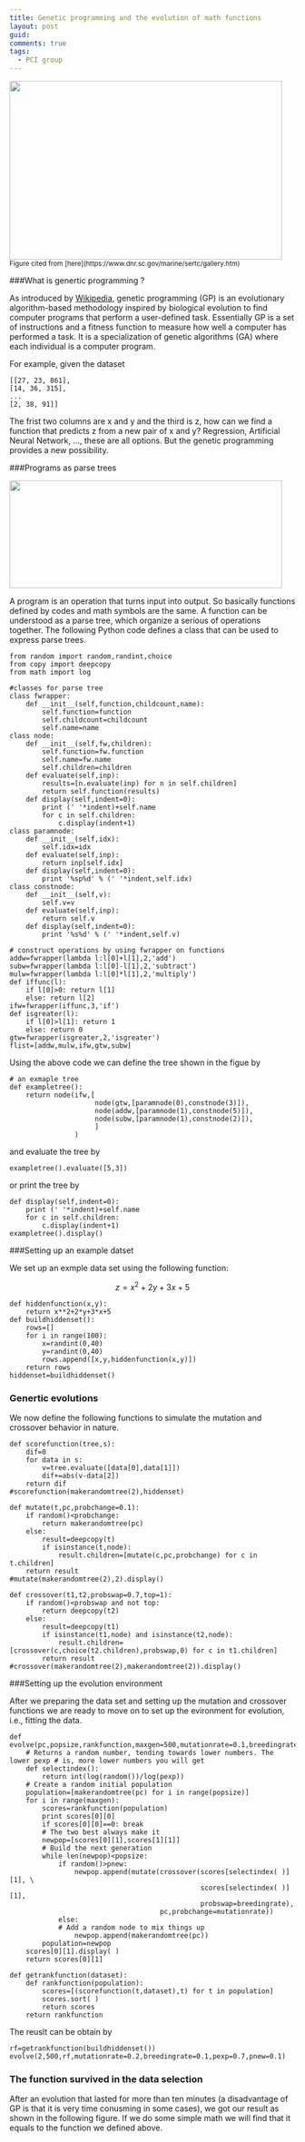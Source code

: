```yaml
---
title: Genetic programming and the evolution of math functions
layout: post
guid:
comments: true
tags:
  - PCI group
---
```


<img src="/media/files/2014-05-16-Genetic-programming-and-the-evolution-of-math-functions/lobster.jpg" height="315px" width="480px" />
<sub>Figure cited from [here](https://www.dnr.sc.gov/marine/sertc/gallery.htm)</sub>


###What is genertic programming ?


As introduced by [Wikipedia](http://en.wikipedia.org/wiki/Genetic_programming), genetic programming (GP) is an evolutionary algorithm-based methodology inspired by biological evolution to find computer programs that perform a user-defined task. Essentially GP is a set of instructions and a fitness function to measure how well a computer has performed a task. It is a specialization of genetic algorithms (GA) where each individual is a computer program.

For example, given the dataset 

	[[27, 23, 861], 
	[14, 36, 315],
	... 
	[2, 38, 91]]

The frist two columns are x and y and the third is z, how can we find a function that predicts z from a new pair of x and y? Regression, Artificial Neural Network, ..., these are all options. But the genetic programming provides a new possibility.

###Programs as parse trees

<img src="/media/files/2014-05-16-Genetic-programming-and-the-evolution-of-math-functions/tree.png" height="190px" width="480px" />

A program is an operation that turns input into output. So basically functions defined by codes and math symbols are the same. A function can be understood as a parse tree, which organize a serious of operations together. The following Python code defines a class that can be used to express parse trees.


    from random import random,randint,choice
    from copy import deepcopy
    from math import log
	
    #classes for parse tree
    class fwrapper:
        def __init__(self,function,childcount,name):
            self.function=function
            self.childcount=childcount
            self.name=name
    class node:
        def __init__(self,fw,children):
            self.function=fw.function
            self.name=fw.name
            self.children=children
        def evaluate(self,inp):
            results=[n.evaluate(inp) for n in self.children]
            return self.function(results)
        def display(self,indent=0):
            print (' '*indent)+self.name
            for c in self.children:
                c.display(indent+1)
    class paramnode:
        def __init__(self,idx):
            self.idx=idx
        def evaluate(self,inp):
            return inp[self.idx]
        def display(self,indent=0):
            print '%sp%d' % (' '*indent,self.idx)
    class constnode:
        def __init__(self,v):
            self.v=v
        def evaluate(self,inp):
            return self.v
        def display(self,indent=0):
            print '%s%d' % (' '*indent,self.v)
	
    # construct operations by using fwrapper on functions
    addw=fwrapper(lambda l:l[0]+l[1],2,'add')
    subw=fwrapper(lambda l:l[0]-l[1],2,'subtract')
    mulw=fwrapper(lambda l:l[0]*l[1],2,'multiply')
    def iffunc(l):
        if l[0]>0: return l[1]
        else: return l[2]
    ifw=fwrapper(iffunc,3,'if')
    def isgreater(l):
        if l[0]>l[1]: return 1
        else: return 0
    gtw=fwrapper(isgreater,2,'isgreater')
    flist=[addw,mulw,ifw,gtw,subw]

Using the above code we can define the tree shown in the figue by 

    # an exmaple tree
    def exampletree(): 
        return node(ifw,[
                         node(gtw,[paramnode(0),constnode(3)]),
                         node(addw,[paramnode(1),constnode(5)]),
                         node(subw,[paramnode(1),constnode(2)]),
                         ]
                    )

and evaluate the tree by 

	exampletree().evaluate([5,3])

or print the tree by 

    def display(self,indent=0):
        print (' '*indent)+self.name
        for c in self.children:
            c.display(indent+1)
    exampletree().display()


###Setting up an example datset

We set up an exmple data set using the following function:

$$
z = x^2+2y+3x+5
$$

    def hiddenfunction(x,y):
        return x**2+2*y+3*x+5
    def buildhiddenset(): 
        rows=[]
        for i in range(100):
            x=randint(0,40)
            y=randint(0,40)
            rows.append([x,y,hiddenfunction(x,y)])
        return rows
    hiddenset=buildhiddenset()


### Genertic evolutions

We now define the following functions to simulate the mutation and crossover behavior in nature.

    def scorefunction(tree,s):
        dif=0
        for data in s:
            v=tree.evaluate([data[0],data[1]])
            dif+=abs(v-data[2])
        return dif
    #scorefunction(makerandomtree(2),hiddenset)
    
    def mutate(t,pc,probchange=0.1): 
        if random()<probchange:
            return makerandomtree(pc)
        else:
            result=deepcopy(t)
            if isinstance(t,node):
                result.children=[mutate(c,pc,probchange) for c in t.children]
        return result
    #mutate(makerandomtree(2),2).display()
    
    def crossover(t1,t2,probswap=0.7,top=1): 
        if random()<probswap and not top:
            return deepcopy(t2)
        else:
            result=deepcopy(t1)
            if isinstance(t1,node) and isinstance(t2,node):
                result.children=[crossover(c,choice(t2.children),probswap,0) for c in t1.children]
            return result
    #crossover(makerandomtree(2),makerandomtree(2)).display()

###Setting up the evolution environment

After we preparing the data set and setting up the mutation and crossover functions we are ready to move on to set up the evironment for evolution, i.e., fitting the data.

    def evolve(pc,popsize,rankfunction,maxgen=500,mutationrate=0.1,breedingrate=0.4,pexp=0.7,pnew=0.05):
        # Returns a random number, tending towards lower numbers. The lower pexp # is, more lower numbers you will get
        def selectindex():
            return int(log(random())/log(pexp))
        # Create a random initial population
        population=[makerandomtree(pc) for i in range(popsize)]
        for i in range(maxgen):
            scores=rankfunction(population)
            print scores[0][0]
            if scores[0][0]==0: break
            # The two best always make it
            newpop=[scores[0][1],scores[1][1]]
            # Build the next generation
            while len(newpop)<popsize:
                if random()>pnew: 
                    newpop.append(mutate(crossover(scores[selectindex( )][1], \
                                                   scores[selectindex( )][1], 
                                                   probswap=breedingrate), 
                                         pc,probchange=mutationrate))
                else:
                # Add a random node to mix things up
                    newpop.append(makerandomtree(pc))
            population=newpop 
        scores[0][1].display( ) 
        return scores[0][1]
    
    def getrankfunction(dataset):
        def rankfunction(population):
            scores=[(scorefunction(t,dataset),t) for t in population] 
            scores.sort( )
            return scores
        return rankfunction

The reuslt can be obtain by 

    rf=getrankfunction(buildhiddenset())
    evolve(2,500,rf,mutationrate=0.2,breedingrate=0.1,pexp=0.7,pnew=0.1)

### The function survived in the data selection


After an evolution that lasted for more than ten minutes (a disadvantage of GP is that it is very time conusming in some cases), we got our result as shown in the following figure. If we do some simple math we will find that it equals to the function we defined above.

<body>
  <script type='text/javascript' src='http://d3js.org/d3.v3.min.js'></script>  
  <style >
    .node {
  cursor: pointer;
}

.node circle {
  fill: #fff;
  stroke: steelblue;
  stroke-width: 1.5px;
}

.node text {
  font: 14px sans-serif;
}

.link {
  fill: none;
  stroke: #ccc;
  stroke-width: 1.5px;
}
  </style>
  
<script type='text/javascript'>//<![CDATA[ 
window.onload=function(){
var flare = {
    "Name": "-",
    "children1": [
        {"Name":"+",
        "children1":[
            {"Name":".",
            "children1": [
                {"Name":"x"},
                {"Name":"+",
                "children1": [
                {"Name":"x"},
                {"Name":"4"}
                ]
                }
            ]
            },
            {"Name":"+",
            "children1": [
                {"Name":"+",
                "children1": [
                    {"Name":"+",
                    "children1": [
                    {"Name":"y"},
                    {"Name":"y"}
                    ]
                    },
                    {"Name":"4"}
                ]
                },
                {"Name":">",
                "children1": [
                    {"Name":">",
                    "children1": [
                    {"Name":"7"},
                    {"Name":"5"}
                    ]
                    },
                    {"Name":">",
                    "children1": [
                    {"Name":"y"},
                    {"Name":"y"}
                    ]                    
                    }
                ]
                }
                ]
                }
            ]
       },
       {"Name":"x"}]
    };

var margin = {top: 20, right: 120, bottom: 20, left: 120},
    width = 960 - margin.right - margin.left,
    height = 500 - margin.top - margin.bottom;
    
var i = 0,
    duration = 750,
    root;

var tree = d3.layout.tree()
    .size([height, width])
    .children(function(d) { return d.children1; });

var diagonal = d3.svg.diagonal()
    .projection(function(d) { return [d.y, d.x]; });

var svg = d3.select("body").append("svg")
    .attr("width", width + margin.right + margin.left)
    .attr("height", height + margin.top + margin.bottom)
  .append("g")
    .attr("transform", "translate(" + margin.left + "," + margin.top + ")");


  root = flare;
  root.x0 = height / 2;
  root.y0 = 0;

  function collapse(d) {
    if (d.children1) {
      d._children = d.children1;
      d._children.forEach(collapse);
      d.children1 = null;
    }
  }

  root.children1.forEach(collapse);
  update(root);


d3.select(self.frameElement).style("height", "800px");

function update(source) {

  // Compute the new tree layout.
  var nodes = tree.nodes(root).reverse(),
      links = tree.links(nodes);

  // Normalize for fixed-depth.
  nodes.forEach(function(d) { d.y = d.depth * 100; });

  // Update the nodes…
  var node = svg.selectAll("g.node")
      .data(nodes, function(d) { return d.ids || (d.ids = ++i); });

  // Enter any new nodes at the parent's previous position.
  var nodeEnter = node.enter().append("g")
      .attr("class", "node")
      .attr("transform", function(d) { return "translate(" + source.y0 + "," + source.x0 + ")"; })
      .on("click", click);

  nodeEnter.append("circle")
      .attr("r", 1e-6)
      .style("fill", function(d) { return d._children ? "lightsteelblue" : "#fff"; });

  nodeEnter.append("text")
      .attr("x", function(d) { return d.children || d._children ? -10 : 10; })
      .attr("dy", ".35em")
      .attr("text-anchor", function(d) { return d.children || d._children ? "end" : "start"; })
      .text(function(d) { return d.BName || d.NickName || d.Name; })
      .style("fill-opacity", 1e-6);

  // Transition nodes to their new position.
  var nodeUpdate = node.transition()
      .duration(duration)
      .attr("transform", function(d) { return "translate(" + d.y + "," + d.x + ")"; });

  nodeUpdate.select("circle")
      .attr("r", 6)
      .style("fill", function(d) { return d._children ? "lightsteelblue" : "#fff"; });

  nodeUpdate.select("text")
      .style("fill-opacity", 1);

  // Transition exiting nodes to the parent's new position.
  var nodeExit = node.exit().transition()
      .duration(duration)
      .attr("transform", function(d) { return "translate(" + source.y + "," + source.x + ")"; })
      .remove();

  nodeExit.select("circle")
      .attr("r", 1e-6);

  nodeExit.select("text")
      .style("fill-opacity", 1e-6);

  // Update the links…
  var link = svg.selectAll("path.link")
      .data(links, function(d) { return d.target.ids; });

  // Enter any new links at the parent's previous position.
  link.enter().insert("path", "g")
      .attr("class", "link")
      .attr("d", function(d) {
        var o = {x: source.x0, y: source.y0};
        return diagonal({source: o, target: o});
      });

  // Transition links to their new position.
  link.transition()
      .duration(duration)
      .attr("d", diagonal);

  // Transition exiting nodes to the parent's new position.
  link.exit().transition()
      .duration(duration)
      .attr("d", function(d) {
        var o = {x: source.x, y: source.y};
        return diagonal({source: o, target: o});
      })
      .remove();

  // Stash the old positions for transition.
  nodes.forEach(function(d) {
    d.x0 = d.x;
    d.y0 = d.y;
  });
}

// Toggle children on click.
function click(d) {
  if (d.children1) {
    d._children = d.children1;
    d.children = null;
  } else {
    d.children1 = d._children;
    d._children = null;
  }
  update(d);
}

}//]]>  

</script>


</body>